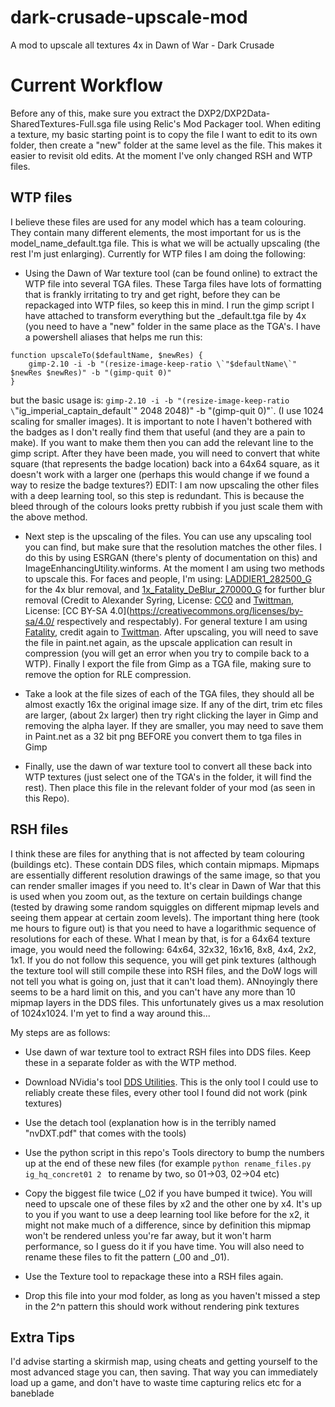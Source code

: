 # dark-crusade-upscale-mod
A mod to upscale all textures 4x in Dawn of War - Dark Crusade

# Current Workflow
Before any of this, make sure you extract the DXP2/DXP2Data-SharedTextures-Full.sga file using Relic's Mod Packager tool. When editing a texture, my basic starting point is to copy the file I want to edit to its own folder, then create a "new" folder at the same level as the file. This makes it easier to revisit old edits. At the moment I've only changed RSH and WTP files.
## WTP files
I believe these files are used for any model which has a team colouring. They contain many different elements, the most important for us is the model_name_default.tga file. This is what we will be actually upscaling (the rest I'm just enlarging).
Currently for WTP files I am doing the following:
* Using the Dawn of War texture tool (can be found online) to extract the WTP file into several TGA files. These Targa files have lots of formatting that is frankly irritating to try and get right, before they can be repackaged into WTP files, so keep this in mind. I run the gimp script I have attached to transform everything but the \_default.tga file by 4x (you need to have a "new" folder in the same place as the TGA's. I have a powershell aliases that helps me run this:

```
function upscaleTo($defaultName, $newRes) {
	gimp-2.10 -i -b "(resize-image-keep-ratio \`"$defaultName\`" $newRes $newRes)" -b "(gimp-quit 0)"
}
```

but the basic usage is: `gimp-2.10 -i -b "(resize-image-keep-ratio \`"ig_imperial_captain_default\`" 2048 2048)" -b "(gimp-quit 0)"`. (I use 1024 scaling for smaller images). It is important to note I haven't bothered with the badges as I don't really find them that useful (and they are a pain to make). If you want to make them then you can add the relevant line to the gimp script. After they have been made, you will need to convert that white square (that represents the badge location) back into a 64x64 square, as it doesn't work with a larger one (perhaps this would change if we found a way to resize the badge textures?) EDIT: I am now upscaling the other files with a deep learning tool, so this step is redundant. This is because the bleed through of the colours looks pretty rubbish if you just scale them with the above method.

* Next step is the upscaling of the files. You can use any upscaling tool you can find, but make sure that the resolution matches the other files. I do this by using ESRGAN (there's plenty of documentation on this) and ImageEnhancingUtility.winforms. At the moment I am using two methods to upscale this. For faces and people, I'm using: [LADDIER1_282500_G](https://de-next.owncube.com/index.php/s/aAojXwLTPZto8rP) for the 4x blur removal, and [1x_Fatality_DeBlur_270000_G](https://de-next.owncube.com/index.php/s/aAojXwLTPZto8rP) for further blur removal (Credit to Alexander Syring, License: [CC0](https://creativecommons.org/publicdomain/zero/1.0/) and [Twittman](https://upscale.wiki/wiki/User:Twittman), License: [CC BY-SA 4.0](https://creativecommons.org/licenses/by-sa/4.0/ respectively and respectably). For general texture I am using [Fatality](https://de-next.owncube.com/index.php/s/gPjswdm6gCegQdz), credit again to [Twittman](https://upscale.wiki/wiki/User:Twittman). After upscaling, you will need to save the file in paint.net again, as the upscale application can result in compression (you will get an error when you try to compile back to a WTP). Finally I export the file from Gimp as a TGA file, making sure to remove the option for RLE compression.

* Take a look at the file sizes of each of the TGA files, they should all be almost exactly 16x the original image size. If any of the dirt, trim etc files are larger, (about 2x larger) then try right clicking the layer in Gimp and removing the alpha layer. If they are smaller, you may need to save them in Paint.net as a 32 bit png BEFORE you convert them to tga files in Gimp

* Finally, use the dawn of war texture tool to convert all these back into WTP textures (just select one of the TGA's in the folder, it will find the rest). Then place this file in the relevant folder of your mod (as seen in this Repo).

## RSH files
I think these are files for anything that is not affected by team colouring (buildings etc). These contain DDS files, which contain mipmaps. Mipmaps are essentially different resolution drawings of the same image, so that you can render smaller images if you need to. It's clear in Dawn of War that this is used when you zoom out, as the texture on certain buildings change (tested by drawing some random squiggles on different mipmap levels and seeing them appear at certain zoom levels). The important thing here (took me hours to figure out) is that you need to have a logarithmic sequence of resolutions for each of these. What I mean by that, is for a 64x64 texture image, you would need the following: 64x64, 32x32, 16x16, 8x8, 4x4, 2x2, 1x1. If you do not follow this sequence, you will get pink textures (although the texture tool will still compile these into RSH files, and the DoW logs will not tell you what is going on, just that it can't load them). ANnoyingly there seems to be a hard limit on this, and you can't have any more than 10 mipmap layers in the DDS files. This unfortunately gives us a max resolution of 1024x1024. I'm yet to find a way around this...

My steps are as follows:
* Use dawn of war texture tool to extract RSH files into DDS files. Keep these in a separate folder as with the WTP method.

* Download NVidia's tool [DDS Utilities](https://developer.nvidia.com/legacy-texture-tools). This is the only tool I could use to reliably create these files, every other tool I found did not work (pink textures)

* Use the detach tool (explanation how is in the terribly named "nvDXT.pdf" that comes with the tools)

* Use the python script in this repo's Tools directory to bump the numbers up at the end of these new files (for example `python rename_files.py ig_hq_concret01 2 ` to rename  by two, so 01->03, 02->04 etc)

* Copy the biggest file twice (_02 if you have bumped it twice). You will need to upscale one of these files by x2 and the other one by x4. It's up to you if you want to use a deep learning tool like before for the x2, it might not make much of a difference, since by definition this mipmap won't be rendered unless you're far away, but it won't harm performance, so I guess do it if you have time. You will also need to rename these files to fit the pattern (_00 and _01).

* Use the Texture tool to repackage these into a RSH files again.

* Drop this file into your mod folder, as long as you haven't missed a step in the 2^n pattern this should work without rendering pink textures

## Extra Tips
I'd advise starting a skirmish map, using cheats and getting yourself to the most advanced stage you can, then saving. That way you can immediately load up a game, and don't have to waste time capturing relics etc for a baneblade
